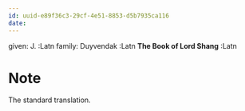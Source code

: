 ```yaml
---
id: uuid-e89f36c3-29cf-4e51-8853-d5b7935ca116
date: 
---
```


given: J. :Latn
family: Duyvendak :Latn
**The Book of  Lord Shang** :Latn
# Note
The standard translation.